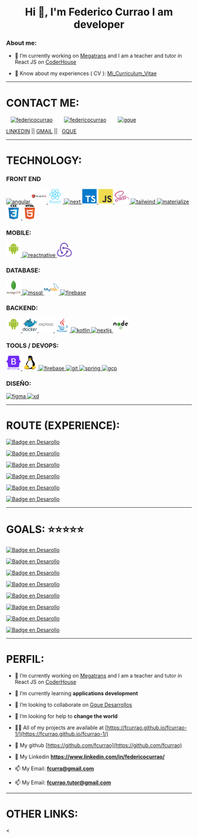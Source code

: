 #  <h1 align="center">Hi 👋, I'm Federico Currao  I am developer</h1>


 ### About me:
  
- 🔭 I’m currently working on [Megatrans](https://www.megatrans.com.ar/) and I am a teacher and tutor in React JS on  [CoderHouse](https://www.coderhouse.com) 

- 📄 Know about my experiences ( CV ): [Mi_Curriculum_Vitae](https://drive.google.com/file/d/1i4Nu93ckdcqhOzR2OPqAyEXKjd8Y0D4a/view?usp=sharing)

-----------------------------------------
#  CONTACT ME:
<p align="left">
&nbsp;&nbsp;  <a href="https://linkedin.com/in/federicocurrao" target="blank"><img align="center" src="https://raw.githubusercontent.com/rahuldkjain/github-profile-readme-generator/master/src/images/icons/Social/linked-in-alt.svg" alt="federicocurrao" height="30" width="40" /></a>&nbsp; &nbsp; &nbsp; &nbsp; 
<a href="mailto:fcurrao@gmail.com" target="blank"><img align="center" src="https://upload.wikimedia.org/wikipedia/commons/8/8c/Gmail_Icon_%282013-2020%29.svg" alt="federicocurrao" height="30" width="40" /></a>&nbsp; &nbsp; &nbsp; &nbsp; 
<a href="https://www.gquedesarrollos.com" target="blank"><img align="center" src="https://raw.githubusercontent.com/rahuldkjain/github-profile-readme-generator/master/src/images/icons/Social/devto.svg" alt="gque" height="30" width="40" /></a>
</p>

 [LINKEDIN](https://www.linkedin.com/in/federicocurrao/) ||  [GMAIL](mailto:fcurrao@gmail.com)  ||   &nbsp;   [GQUE](https://www.gquedesarrollos.com)
 

-----------------------------------------

# TECHNOLOGY: 
<p align="left"> 

 
### FRONT END
  <a href="https://angular.io" target="_blank" rel="noreferrer"> <img src="https://angular.io/assets/images/logos/angular/angular.svg" alt="angular" width="40" height="40"/> </a> <a href="https://angular.io" target="_blank" rel="noreferrer"> <img src="https://raw.githubusercontent.com/devicons/devicon/master/icons/angularjs/angularjs-original-wordmark.svg" alt="angularjs" width="40" height="40"/> </a>
 <a href="https://reactjs.org/" target="_blank" rel="noreferrer"> <img src="https://raw.githubusercontent.com/devicons/devicon/master/icons/react/react-original-wordmark.svg" alt="react" width="40" height="40"/> </a> 
 <a href="https://nextjs.org/" target="_blank" rel="noreferrer"> <img src="https://seeklogo.com/images/N/next-js-icon-logo-EE302D5DBD-seeklogo.com.png" alt="next" width="40" height="40"/> </a> 
  <a href="https://www.typescriptlang.org/" target="_blank" rel="noreferrer"> <img src="https://raw.githubusercontent.com/devicons/devicon/master/icons/typescript/typescript-original.svg" alt="typescript" width="40" height="40"/> </a>
 <a href="https://developer.mozilla.org/en-US/docs/Web/JavaScript" target="_blank" rel="noreferrer"> <img src="https://raw.githubusercontent.com/devicons/devicon/master/icons/javascript/javascript-original.svg" alt="javascript" width="40" height="40"/> </a>
 <a href="https://sass-lang.com" target="_blank" rel="noreferrer"> <img src="https://raw.githubusercontent.com/devicons/devicon/master/icons/sass/sass-original.svg" alt="sass" width="40" height="40"/> </a> 
 <a href="https://tailwindcss.com/" target="_blank" rel="noreferrer"> <img src="https://www.vectorlogo.zone/logos/tailwindcss/tailwindcss-icon.svg" alt="tailwind" width="40" height="40"/> </a> 
 <a href="https://materializecss.com/" target="_blank" rel="noreferrer"> <img src="https://raw.githubusercontent.com/prplx/svg-logos/5585531d45d294869c4eaab4d7cf2e9c167710a9/svg/materialize.svg" alt="materialize" width="40" height="40"/> </a> <a href="https://www.w3schools.com/css/" target="_blank" rel="noreferrer"> <img src="https://raw.githubusercontent.com/devicons/devicon/master/icons/css3/css3-original-wordmark.svg" alt="css3" width="40" height="40"/> </a> <a href="https://www.w3.org/html/" target="_blank" rel="noreferrer"> <img src="https://raw.githubusercontent.com/devicons/devicon/master/icons/html5/html5-original-wordmark.svg" alt="html5" width="40" height="40"/> </a> 
</p>

 
 ### MOBILE:
 <a href="https://developer.android.com" target="_blank" rel="noreferrer"> <img src="https://raw.githubusercontent.com/devicons/devicon/master/icons/android/android-original-wordmark.svg" alt="android" width="40" height="40"/> </a>
  <a href="https://reactnative.dev/" target="_blank" rel="noreferrer"> <img src="https://reactnative.dev/img/header_logo.svg" alt="reactnative" width="40" height="40"/> </a> 
  <a href="https://redux.js.org" target="_blank" rel="noreferrer"> <img src="https://raw.githubusercontent.com/devicons/devicon/master/icons/redux/redux-original.svg" alt="redux" width="40" height="40"/> </a>


 
 ### DATABASE:
  <a href="https://www.mongodb.com/" target="_blank" rel="noreferrer"> <img src="https://raw.githubusercontent.com/devicons/devicon/master/icons/mongodb/mongodb-original-wordmark.svg" alt="mongodb" width="40" height="40"/> </a>
  <a href="https://www.microsoft.com/en-us/sql-server" target="_blank" rel="noreferrer"> <img src="https://www.svgrepo.com/show/303229/microsoft-sql-server-logo.svg" alt="mssql" width="40" height="40"/> </a>
 <a href="https://www.mysql.com/" target="_blank" rel="noreferrer"> <img src="https://raw.githubusercontent.com/devicons/devicon/master/icons/mysql/mysql-original-wordmark.svg" alt="mysql" width="40" height="40"/> </a>
 <a href="https://firebase.google.com/" target="_blank" rel="noreferrer"> <img src="https://www.vectorlogo.zone/logos/firebase/firebase-icon.svg" alt="firebase" width="40" height="40"/> </a>
 

  ### BACKEND:
   <a href="https://developer.android.com" target="_blank" rel="noreferrer"> <img src="https://raw.githubusercontent.com/devicons/devicon/master/icons/android/android-original-wordmark.svg" alt="android" width="40" height="40"/> </a>
  <a href="https://www.docker.com/" target="_blank" rel="noreferrer"> <img src="https://raw.githubusercontent.com/devicons/devicon/master/icons/docker/docker-original-wordmark.svg" alt="docker" width="40" height="40"/> </a>
  <a href="https://expressjs.com" target="_blank" rel="noreferrer"> <img src="https://raw.githubusercontent.com/devicons/devicon/master/icons/express/express-original-wordmark.svg" alt="express" width="40" height="40"/> </a>
 <a href="https://www.java.com" target="_blank" rel="noreferrer"> <img src="https://raw.githubusercontent.com/devicons/devicon/master/icons/java/java-original.svg" alt="java" width="40" height="40"/> </a> 
  <a href="https://kotlinlang.org" target="_blank" rel="noreferrer"> <img src="https://www.vectorlogo.zone/logos/kotlinlang/kotlinlang-icon.svg" alt="kotlin" width="40" height="40"/> </a>
   <a href="https://nextjs.org/" target="_blank" rel="noreferrer"> <img src="https://cdn.worldvectorlogo.com/logos/nextjs-2.svg" alt="nextjs" width="40" height="40"/> </a>
  <a href="https://nodejs.org" target="_blank" rel="noreferrer"> <img src="https://raw.githubusercontent.com/devicons/devicon/master/icons/nodejs/nodejs-original-wordmark.svg" alt="nodejs" width="40" height="40"/> </a>
 
 
   ### TOOLS / DEVOPS:
 <a href="https://getbootstrap.com" target="_blank" rel="noreferrer"> <img src="https://raw.githubusercontent.com/devicons/devicon/master/icons/bootstrap/bootstrap-plain-wordmark.svg" alt="bootstrap" width="40" height="40"/> </a> 
 <a href="https://www.linux.org/" target="_blank" rel="noreferrer"> <img src="https://raw.githubusercontent.com/devicons/devicon/master/icons/linux/linux-original.svg" alt="linux" width="40" height="40"/> </a>
  <a href="https://firebase.google.com/" target="_blank" rel="noreferrer"> <img src="https://www.vectorlogo.zone/logos/firebase/firebase-icon.svg" alt="firebase" width="40" height="40"/> </a>
  <a href="https://git-scm.com/" target="_blank" rel="noreferrer"> <img src="https://www.vectorlogo.zone/logos/git-scm/git-scm-icon.svg" alt="git" width="40" height="40"/> </a>
 <a href="https://spring.io/" target="_blank" rel="noreferrer"> <img src="https://www.vectorlogo.zone/logos/springio/springio-icon.svg" alt="spring" width="40" height="40"/> </a> 
 <a href="https://cloud.google.com" target="_blank" rel="noreferrer"> <img src="https://www.vectorlogo.zone/logos/google_cloud/google_cloud-icon.svg" alt="gcp" width="40" height="40"/> </a>

 
  ### DISEÑO:
 <a href="https://www.figma.com/" target="_blank" rel="noreferrer"> <img src="https://www.vectorlogo.zone/logos/figma/figma-icon.svg" alt="figma" width="40" height="40"/> </a> 
<a href="https://www.adobe.com/products/xd.html" target="_blank" rel="noreferrer"> <img src="https://cdn.worldvectorlogo.com/logos/adobe-xd.svg" alt="xd" width="40" height="40"/> </a> 

  
-----------------------------------------


# ROUTE (EXPERIENCE):

[![Badge en Desarollo](https://img.shields.io/badge/CURRENTLY-CODERHOUSE%20-green)](https://www.coderhouse.com)

[![Badge en Desarollo](https://img.shields.io/badge/CURRENTLY-MEGATRANS%20-green)](https://www.megatrans.com.ar/)

[![Badge en Desarollo](https://img.shields.io/badge/2023-ACONCAGUA%20-red)](https://aconcaguasf.com/)

[![Badge en Desarollo](https://img.shields.io/badge/2022-ANKARA%20-red)](https://ankaramexico-2022.netlify.app/)

[![Badge en Desarollo](https://img.shields.io/badge/2020-EXPOCOMEX%20-red)](https://expocomexsrl.com/)

[![Badge en Desarollo](https://img.shields.io/badge/2018-FREELANCE%20-red)](https://github.com/fcurrao)
 
 
-----------------------------------------

# GOALS: ⭐⭐⭐⭐⭐

 
[![Badge en Desarollo](https://img.shields.io/badge/⭐⭐⭐-ANKARA-yellow)](https://ankaramexico-2022.netlify.app/) <br>

[![Badge en Desarollo](https://img.shields.io/badge/🚗__📲-WHERE_IS_MY_CAR-yellow)](https://www.linkedin.com/feed/update/urn:li:activity:7114707801091825665) <br>

[![Badge en Desarollo](https://img.shields.io/badge/🚂-COMPONENTES_IMPORTADOS-yellow)](http://www.componentesimportados.com/) <br>

[![Badge en Desarollo](https://img.shields.io/badge/⭐-BONSAI_ORLANDO-yellow)](https://bonsaisorlando.web.app/)  <br>

[![Badge en Desarollo](https://img.shields.io/badge/🚚-EXPOCOMEX-yellow)](http://www.expocomexsrl.com/) <br>

[![Badge en Desarollo](https://img.shields.io/badge/🌎-CYG_TRADE-yellow)](http://www.cygtrade.com/) <br>

[![Badge en Desarollo](https://img.shields.io/badge/🙋🏻‍♂️-PORTFOLIO-yellow)](https://fcurrao.github.io/fcurrao-1/) <br>

[![Badge en Desarollo](https://img.shields.io/badge/✔✔-TOTALPLAY_MEXICO-yellow)](https://fcurrao.github.io/totalplay-mexico/)  <br>


-----------------------------------------


# PERFIL:
- 🔭 I’m currently working on [Megatrans](https://www.megatrans.com.ar/) and I am a teacher and tutor in React JS on  [CoderHouse](https://www.coderhouse.com) 

- 🌱 I’m currently learning **applications development**

- 👯 I’m looking to collaborate on [Gque Desarrollos](www.GqueDesarrollos.com)

- 🤝 I’m looking for help to **change the world**

- 👨‍💻 All of my projects are available at [https://fcurrao.github.io/fcurrao-1/](https://fcurrao.github.io/fcurrao-1/)

- 📝 My github [https://github.com/fcurrao](https://github.com/fcurrao)

- 💬 My Linkedin **https://www.linkedin.com/in/federicocurrao/**

- 📫 My Email: **fcurra@gmail.com**
- 📫 My Email: **fcurrao.tutor@gmail.com**


-----------------------------------------


# OTHER LINKS: 

  
  <
